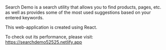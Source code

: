 Search Demo is a search utility that allows you to find products, pages, etc. as well as provides some of the most used suggestions based on your entered keywords.

This web-application is created using React.

To check out its performance, please visit: https://searchdemo52525.netlify.app